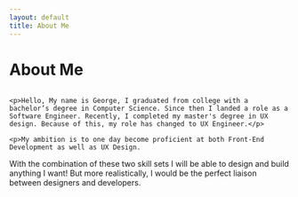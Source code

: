 ```yaml
---
layout: default
title: About Me
---
```


<div class="post">
	<h1 class="pageTitle">About Me</h1>
	<center><img src="{{ '/assets/img/profile.jpg' | prepend: site.baseurl }}" alt="" align="middle"></center>

	<p>Hello, My name is George, I graduated from college with a bachelor’s degree in Computer Science. Since then I landed a role as a Software Engineer. Recently, I completed my master's degree in UX design. Because of this, my role has changed to UX Engineer.</p>

	<p>My ambition is to one day become proficient at both Front-End Development as well as UX Design. 
With the combination of these two skill sets I will be able to design and build anything I want! But more realistically, I would be the perfect liaison between designers and developers.</p>

</div>
